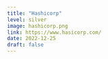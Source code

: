 ```yaml
---
title: "Hashicorp"
level: silver
image: hashicorp.png
link: https://www.hasicorp.com/
date: 2022-12-25
draft: false
---
```



